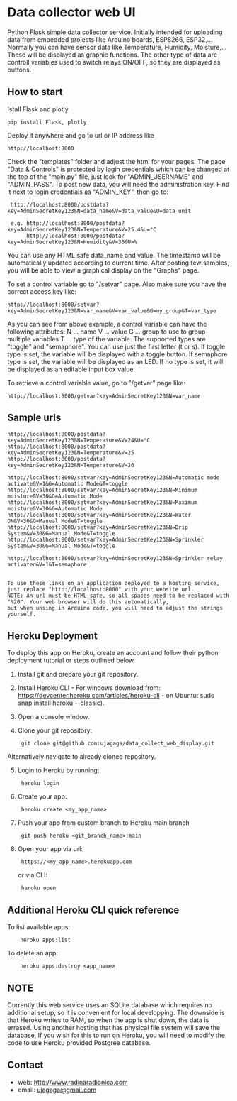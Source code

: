 # Data collector web UI #

Python Flask simple data collector service. Initially intended for uploading data from embedded projects like Arduino boards, ESP8266, ESP32,... 
Normally you can have sensor data like Temperature, Humidity, Moisture,... These will be displayed as graphic functions.
The other type of data are controll variables used to switch relays ON/OFF, so they are displayed as buttons.

## How to start ##
Istall Flask and plotly


    pip install Flask, plotly


Deploy it anywhere and go to url or IP address like 


    http://localhost:8000


Check the "templates" folder and adjust the html for your pages.
The page "Data & Controls" is protected by login credentials which can be changed at the top of the "main.py" file, just look for "ADMIN_USERNAME" and "ADMIN_PASS". 
To post new data, you will need the administration key. Find it next to login credentials as "ADMIN_KEY", then go to:


     http://localhost:8000/postdata?key=AdminSecretKey123&N=data_name&V=data_value&U=data_unit

     e.g. http://localhost:8000/postdata?key=AdminSecretKey123&N=Temperature&V=25.4&U=°C
          http://localhost:8000/postdata?key=AdminSecretKey123&N=Humidity&V=30&U=%


You can use any HTML safe data_name and value. The timestamp will be automatically updated according to current time.
After posting few samples, you will be able to view a graphical display on the "Graphs" page.

To set a control variable go to "/setvar" page. Also make sure you have the correct access key like:


    http://localhost:8000/setvar?key=AdminSecretKey123&N=var_name&V=var_value&G=my_group&T=var_type


As you can see from above example, a control variable can have the following attributes:
    N ... name
    V ... value
    G ... group to use to group multiple variables
    T ... type of the variable. The supported types are "toggle" and "semaphore". You can use just the first letter (t or s).
            If toggle type is set, the variable will be displayed with a toggle button. 
            If semaphore type is set, the variable will be displayed as an LED.
            If no type is set, it will be displayed as an editable input box value.
            
To retrieve a control variable value, go to "/getvar" page like:


    http://localhost:8000/getvar?key=AdminSecretKey123&N=var_name


## Sample urls

    http://localhost:8000/postdata?key=AdminSecretKey123&N=Temperature&V=24&U=°C
    http://localhost:8000/postdata?key=AdminSecretKey123&N=Temperature&V=25
    http://localhost:8000/postdata?key=AdminSecretKey123&N=Temperature&V=26
    
    http://localhost:8000/setvar?key=AdminSecretKey123&N=Automatic mode activate&V=1&G=Automatic Mode&T=toggle
    http://localhost:8000/setvar?key=AdminSecretKey123&N=Minimum moisture&V=30&G=Automatic Mode
    http://localhost:8000/setvar?key=AdminSecretKey123&N=Maximum moisture&V=30&G=Automatic Mode
    http://localhost:8000/setvar?key=AdminSecretKey123&N=Water ON&V=30&G=Manual Mode&T=toggle
    http://localhost:8000/setvar?key=AdminSecretKey123&N=Drip System&V=30&G=Manual Mode&T=toggle
    http://localhost:8000/setvar?key=AdminSecretKey123&N=Sprinkler System&V=30&G=Manual Mode&T=toggle

    http://localhost:8000/setvar?key=AdminSecretKey123&N=Sprinkler relay activated&V=1&T=semaphore


    To use these links on an application deployed to a hosting service, just replace "http://localhost:8000" with your website url.
    NOTE: An url must be HTML safe, so all spaces need to be replaced with "%20". Your web browser will do this automatically, 
    but when unsing in Arduino code, you will need to adjust the strings yourself. 

## Heroku Deployment ##

To deploy this app on Heroku, create an account and follow their python deployment tutorial or steps outlined below.

1. Install git and prepare your git repository.
2. Install Heroku CLI 
        - For windows download from: https://devcenter.heroku.com/articles/heroku-cli
        - on Ubuntu: sudo snap install heroku --classic).
3. Open a console window.
4. Clone your git repository: 

        git clone git@github.com:ujagaga/data_collect_web_display.git

Alternatively navigate to already cloned repository.

5. Login to Heroku by running:

        heroku login

6. Create your app:

        heroku create <my_app_name>

7. Push your app from custom branch to Heroku main branch

        git push heroku <git_branch_name>:main

8. Open your app via url: 

        https://<my_app_name>.herokuapp.com

   or via CLI: 

        heroku open


## Additional Heroku CLI quick reference ##

To list available apps:

        heroku apps:list

To delete an app:

        heroku apps:destroy <app_name>


## NOTE ##

Currently this web service uses an SQLite database which requires no additional setup, so it is convenient for local developping. The downside is that Heroku writes to RAM, so when the app is shut down, the data is errased. Using another hosting that has physical file system will save the database, If you wish for this to run on Heroku, you will need to modify the code to use Heroku provided Postgree database.

## Contact ##

* web: http://www.radinaradionica.com
* email: ujagaga@gmail.com

